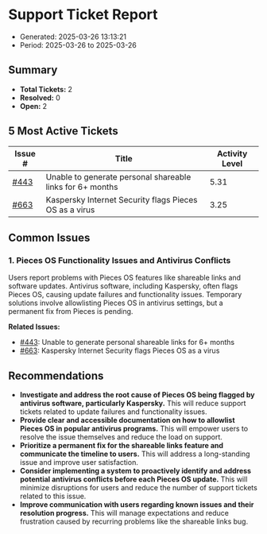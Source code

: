 # Support Ticket Report
- Generated: 2025-03-26 13:13:21
- Period: 2025-03-26 to 2025-03-26

## Summary
- **Total Tickets:** 2
- **Resolved:** 0
- **Open:** 2

## 5 Most Active Tickets
| Issue # | Title | Activity Level |
|---------|-------|----------------|
| [#443](https://github.com/pieces-app/support/issues/443) | Unable to generate personal shareable links for 6+ months | 5.31 |
| [#663](https://github.com/pieces-app/support/issues/663) | Kaspersky Internet Security flags Pieces OS as a virus | 3.25 |

## Common Issues
### 1. Pieces OS Functionality Issues and Antivirus Conflicts
Users report problems with Pieces OS features like shareable links and software updates. Antivirus software, including Kaspersky, often flags Pieces OS, causing update failures and functionality issues. Temporary solutions involve allowlisting Pieces OS in antivirus settings, but a permanent fix from Pieces is pending.

**Related Issues:**
- [#443](https://github.com/pieces-app/support/issues/443): Unable to generate personal shareable links for 6+ months
- [#663](https://github.com/pieces-app/support/issues/663): Kaspersky Internet Security flags Pieces OS as a virus


## Recommendations
- **Investigate and address the root cause of Pieces OS being flagged by antivirus software, particularly Kaspersky.** This will reduce support tickets related to update failures and functionality issues.
- **Provide clear and accessible documentation on how to allowlist Pieces OS in popular antivirus programs.** This will empower users to resolve the issue themselves and reduce the load on support.
- **Prioritize a permanent fix for the shareable links feature and communicate the timeline to users.** This will address a long-standing issue and improve user satisfaction.
- **Consider implementing a system to proactively identify and address potential antivirus conflicts before each Pieces OS update.** This will minimize disruptions for users and reduce the number of support tickets related to this issue.
- **Improve communication with users regarding known issues and their resolution progress.** This will manage expectations and reduce frustration caused by recurring problems like the shareable links bug.
